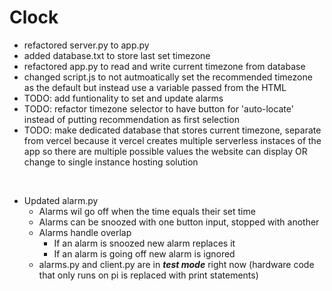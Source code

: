 # Clock

- refactored server.py to app.py
- added database.txt to store last set timezone
- refactored app.py to read and write current timezone from database
- changed script.js to not autmoatically set the recommended timezone as the default but instead use a variable passed from the HTML
- TODO: add funtionality to set and update alarms
- TODO: refactor timezone selector to have button for 'auto-locate' instead of putting recommendation as first selection
- TODO: make dedicated database that stores current timezone, separate from vercel because it vercel creates multiple serverless instaces of the app so there are multiple possible values the website can display OR change to single instance hosting solution

<br>

- Updated alarm.py
    - Alarms wil go off when the time equals their set time
    - Alarms can be snoozed with one button input, stopped with another
    - Alarms handle overlap
        - If an alarm is snoozed new alarm replaces it
        - If an alarm is going off new alarm is ignored
    - alarms.py and client.py are in ***test mode*** right now (hardware code that only runs on pi is replaced with print statements)
